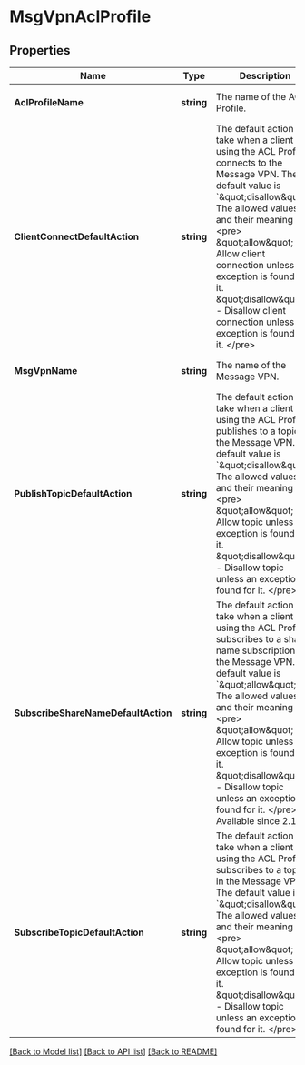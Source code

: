 # MsgVpnAclProfile

## Properties
Name | Type | Description | Notes
------------ | ------------- | ------------- | -------------
**AclProfileName** | **string** | The name of the ACL Profile. | [optional] [default to null]
**ClientConnectDefaultAction** | **string** | The default action to take when a client using the ACL Profile connects to the Message VPN. The default value is &#x60;\&quot;disallow\&quot;&#x60;. The allowed values and their meaning are:  &lt;pre&gt; \&quot;allow\&quot; - Allow client connection unless an exception is found for it. \&quot;disallow\&quot; - Disallow client connection unless an exception is found for it. &lt;/pre&gt;  | [optional] [default to null]
**MsgVpnName** | **string** | The name of the Message VPN. | [optional] [default to null]
**PublishTopicDefaultAction** | **string** | The default action to take when a client using the ACL Profile publishes to a topic in the Message VPN. The default value is &#x60;\&quot;disallow\&quot;&#x60;. The allowed values and their meaning are:  &lt;pre&gt; \&quot;allow\&quot; - Allow topic unless an exception is found for it. \&quot;disallow\&quot; - Disallow topic unless an exception is found for it. &lt;/pre&gt;  | [optional] [default to null]
**SubscribeShareNameDefaultAction** | **string** | The default action to take when a client using the ACL Profile subscribes to a share-name subscription in the Message VPN. The default value is &#x60;\&quot;allow\&quot;&#x60;. The allowed values and their meaning are:  &lt;pre&gt; \&quot;allow\&quot; - Allow topic unless an exception is found for it. \&quot;disallow\&quot; - Disallow topic unless an exception is found for it. &lt;/pre&gt;  Available since 2.14. | [optional] [default to null]
**SubscribeTopicDefaultAction** | **string** | The default action to take when a client using the ACL Profile subscribes to a topic in the Message VPN. The default value is &#x60;\&quot;disallow\&quot;&#x60;. The allowed values and their meaning are:  &lt;pre&gt; \&quot;allow\&quot; - Allow topic unless an exception is found for it. \&quot;disallow\&quot; - Disallow topic unless an exception is found for it. &lt;/pre&gt;  | [optional] [default to null]

[[Back to Model list]](../README.md#documentation-for-models) [[Back to API list]](../README.md#documentation-for-api-endpoints) [[Back to README]](../README.md)

